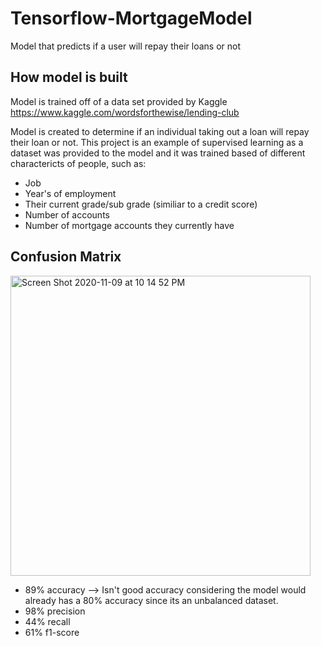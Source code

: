 # Tensorflow-MortgageModel
Model that predicts if a user will repay their loans or not

## How model is built
Model is trained off of a data set provided by Kaggle 
https://www.kaggle.com/wordsforthewise/lending-club

Model is created to determine if an individual taking out a loan will repay their loan or not.
This project is an example of supervised learning as a dataset was provided to the model and it was trained based of different charactericts of people, such as:
- Job
- Year's of employment
- Their current grade/sub grade (similiar to a credit score)
- Number of accounts
- Number of mortgage accounts they currently have

## Confusion Matrix
<img width="480" alt="Screen Shot 2020-11-09 at 10 14 52 PM" src="https://user-images.githubusercontent.com/69999501/98630917-6e608900-22d9-11eb-93ff-932c8d7fc1c7.png">


- 89% accuracy --> Isn't good accuracy considering the model would already has a 80% accuracy since its an unbalanced dataset.
- 98% precision
- 44% recall 
- 61% f1-score
